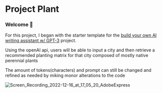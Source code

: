 # Project Plant
### Welcome 👋

For this project, I began with the starter template for the [build your own AI writing assistant w/ GPT-3](https://buildspace.so/builds/ai-writer) project.

Using the openAI api, users will be able to input a city and then retrieve a recommended planting matrix for that city composed of mostly native perennial plants

The amount of tokens(characters) and prompt can still be changed and refined as needed by miking monor alterations to the code

![Screen_Recording_2022-12-16_at_17_05_20_AdobeExpress](https://user-images.githubusercontent.com/93407223/208714266-0e3f1284-b8fe-4d35-9d91-2f5de44f4921.gif)
